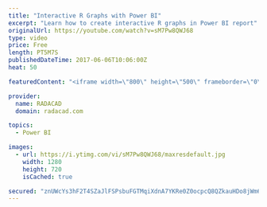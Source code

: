 ```yaml
---
title: "Interactive R Graphs with Power BI"
excerpt: "Learn how to create interactive R graphs in Power BI report"
originalUrl: https://youtube.com/watch?v=sM7Pw8QWJ68
type: video
price: Free
length: PT5M7S
publishedDateTime: 2017-06-06T10:06:00Z
heat: 50

featuredContent: "<iframe width=\"800\" height=\"500\" frameborder=\"0\" src=\"https://www.youtube.com/embed/sM7Pw8QWJ68\" allow=\"accelerometer; autoplay; encrypted-media; gyroscope; picture-in-picture\" allowfullscreen></iframe>"

provider:
  name: RADACAD
  domain: radacad.com

topics:
  - Power BI

images:
  - url: https://i.ytimg.com/vi/sM7Pw8QWJ68/maxresdefault.jpg
    width: 1280
    height: 720
    isCached: true

secured: "znUWcYs3hF2T4SZaJlFSPsbuFGTMqiXdnA7YKRe0Z0ocpcQ8QZkauHDo8jWm6E2SY+Ktn0wRLZPfvedfDVHKbg2FlnqU+239qJ+4mcjIHPe/ZvLZ9fE+DiIhtY4xyq/rH2FSPMemBgsRKKShR2CX4u1ijZKahdwY/bdVjRMootosKZVH4W1dgqI+7BYpNZaTeORzrCf6SzBouAQly/Vt6dQGFBkolqOsqOpS4WudnEw5D07cyfmEvHcclZj9VjZpFA5eoOBksU1XpcXUfQ1Qqd8kHum8sGZOCNR9cSO/DzUY8CtlwItXdaIDcgx1JudFgTzgT9sR0EkD0f22juxh1ukaSeJhQu/AvWrktXud1lXrCsuDq/NtR/FckK7n/mk95Qrsbo+heRd3suBJLXPqbAR2rBhxX9caeyXukw+oxDQ=;tCwL6S1ZDi91kYPw2UbeTw=="
---
```


